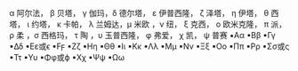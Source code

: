 α 阿尔法， β 贝塔， γ 伽玛，δ 德尔塔， ε 伊普西隆， ζ 泽塔， η 伊塔， θ 西塔， ι 约塔， κ 卡帕， λ 兰姆达，μ 米欧 ，ν 纽， ξ 克西， ο 欧米克隆， π 派， ρ 柔 ，σ 西格玛， τ 陶 ，υ 玉普西隆， φ 弗爱， χ 凯， ψ 普赛
▪Αα
▪Ββ
▪Γγ
▪Δδ
▪Εε或ϵ
▪Ϝϝ
▪Ζζ
▪Ηη
▪Θθ
▪Ιι
▪Κκ
▪Λλ
▪Μμ
▪Νν
▪Ξξ
▪Οο
▪Ππ
▪Ρρ
▪Σσ或ς
▪Ττ
▪Υυ
▪Φφ或ϕ
▪Χχ
▪Ψψ
▪Ωω
